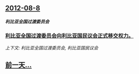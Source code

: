 ## [2012-08-8](/news/2012/08/8/index.md)

##### 利比亚全国过渡委员会
### [ 利比亚全国过渡委员会向利比亚国民议会正式移交权力。](/news/2012/08/8/利比亚全国过渡委员会向利比亚国民议会正式移交权力.md)
_上下文: 利比亚全国过渡委员会, 利比亚国民议会_

## [前一天...](/news/2012/06/24/index.md)

